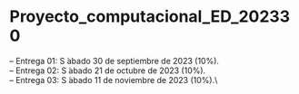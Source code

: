 # Proyecto_computacional_ED_202330

– Entrega 01: S ́abado 30 de septiembre de 2023 (10%).\
– Entrega 02: S ́abado 21 de octubre de 2023 (10%).\
– Entrega 03: S ́abado 11 de noviembre de 2023 (10%).\
